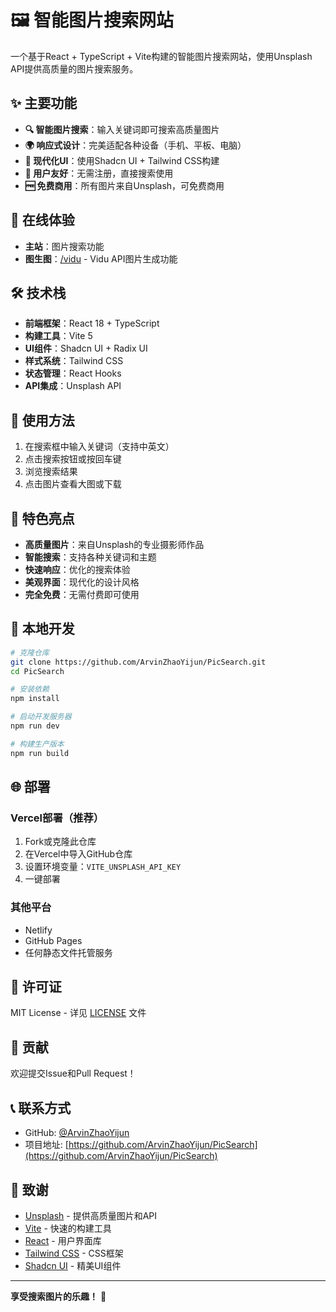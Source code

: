 # 🖼️ 智能图片搜索网站

一个基于React + TypeScript + Vite构建的智能图片搜索网站，使用Unsplash API提供高质量的图片搜索服务。

## ✨ 主要功能

- **🔍 智能图片搜索**：输入关键词即可搜索高质量图片
- **🌍 响应式设计**：完美适配各种设备（手机、平板、电脑）
- **🎨 现代化UI**：使用Shadcn UI + Tailwind CSS构建
- **📱 用户友好**：无需注册，直接搜索使用
- **🆓 免费商用**：所有图片来自Unsplash，可免费商用

## 🚀 在线体验

- **主站**：图片搜索功能
- **图生图**：[/vidu](/vidu) - Vidu API图片生成功能

## 🛠️ 技术栈

- **前端框架**：React 18 + TypeScript
- **构建工具**：Vite 5
- **UI组件**：Shadcn UI + Radix UI
- **样式系统**：Tailwind CSS
- **状态管理**：React Hooks
- **API集成**：Unsplash API

## 📱 使用方法

1. 在搜索框中输入关键词（支持中英文）
2. 点击搜索按钮或按回车键
3. 浏览搜索结果
4. 点击图片查看大图或下载

## 🌟 特色亮点

- **高质量图片**：来自Unsplash的专业摄影师作品
- **智能搜索**：支持各种关键词和主题
- **快速响应**：优化的搜索体验
- **美观界面**：现代化的设计风格
- **完全免费**：无需付费即可使用

## 🔧 本地开发

```bash
# 克隆仓库
git clone https://github.com/ArvinZhaoYijun/PicSearch.git
cd PicSearch

# 安装依赖
npm install

# 启动开发服务器
npm run dev

# 构建生产版本
npm run build
```

## 🌐 部署

### Vercel部署（推荐）
1. Fork或克隆此仓库
2. 在Vercel中导入GitHub仓库
3. 设置环境变量：`VITE_UNSPLASH_API_KEY`
4. 一键部署

### 其他平台
- Netlify
- GitHub Pages
- 任何静态文件托管服务

## 📄 许可证

MIT License - 详见 [LICENSE](LICENSE) 文件

## 🤝 贡献

欢迎提交Issue和Pull Request！

## 📞 联系方式

- GitHub: [@ArvinZhaoYijun](https://github.com/ArvinZhaoYijun)
- 项目地址: [https://github.com/ArvinZhaoYijun/PicSearch](https://github.com/ArvinZhaoYijun/PicSearch)

## 🙏 致谢

- [Unsplash](https://unsplash.com) - 提供高质量图片和API
- [Vite](https://vitejs.dev) - 快速的构建工具
- [React](https://reactjs.org) - 用户界面库
- [Tailwind CSS](https://tailwindcss.com) - CSS框架
- [Shadcn UI](https://ui.shadcn.com) - 精美UI组件

---

**享受搜索图片的乐趣！** 🎉
